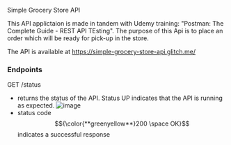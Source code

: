 Simple Grocery Store API

This API applictaion is made in tandem with Udemy training: "Postman: The Complete Guide - REST API TEsting".
The purpose of this Api is to place an order which will be ready for pick-up in the store.

The API is available at https://simple-grocery-store-api.glitch.me/

### Endpoints

GET /status
  -  returns the status of the API. Status UP indicates that the API is running as expected.
    ![image](https://github.com/user-attachments/assets/e4771fc2-a09f-4d37-b397-dd9e45c3d230)
- status code $${\color{**greenyellow**}200 \space OK}$$ indicates a successful response
